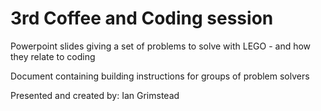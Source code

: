 # 3rd Coffee and Coding session

Powerpoint slides giving a set of problems to solve with LEGO - and how they relate to coding

Document containing building instructions for groups of problem solvers

Presented and created by: Ian Grimstead

